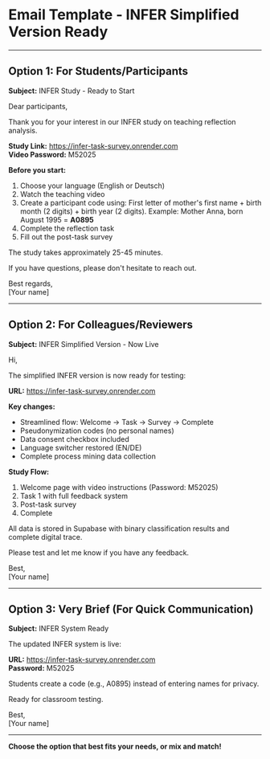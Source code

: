 # Email Template - INFER Simplified Version Ready

---

## Option 1: For Students/Participants

**Subject:** INFER Study - Ready to Start

Dear participants,

Thank you for your interest in our INFER study on teaching reflection analysis.

**Study Link:** https://infer-task-survey.onrender.com  
**Video Password:** M52025

**Before you start:**
1. Choose your language (English or Deutsch)
2. Watch the teaching video
3. Create a participant code using: First letter of mother's first name + birth month (2 digits) + birth year (2 digits). Example: Mother Anna, born August 1995 = **A0895**
4. Complete the reflection task
5. Fill out the post-task survey

The study takes approximately 25-45 minutes.

If you have questions, please don't hesitate to reach out.

Best regards,  
[Your name]

---

## Option 2: For Colleagues/Reviewers

**Subject:** INFER Simplified Version - Now Live

Hi,

The simplified INFER version is now ready for testing:

**URL:** https://infer-task-survey.onrender.com

**Key changes:**
- Streamlined flow: Welcome → Task → Survey → Complete
- Pseudonymization codes (no personal names)
- Data consent checkbox included
- Language switcher restored (EN/DE)
- Complete process mining data collection

**Study Flow:**
1. Welcome page with video instructions (Password: M52025)
2. Task 1 with full feedback system
3. Post-task survey
4. Complete

All data is stored in Supabase with binary classification results and complete digital trace.

Please test and let me know if you have any feedback.

Best,  
[Your name]

---

## Option 3: Very Brief (For Quick Communication)

**Subject:** INFER System Ready

The updated INFER system is live:

**URL:** https://infer-task-survey.onrender.com  
**Password:** M52025

Students create a code (e.g., A0895) instead of entering names for privacy.

Ready for classroom testing.

Best,  
[Your name]

---

**Choose the option that best fits your needs, or mix and match!**

